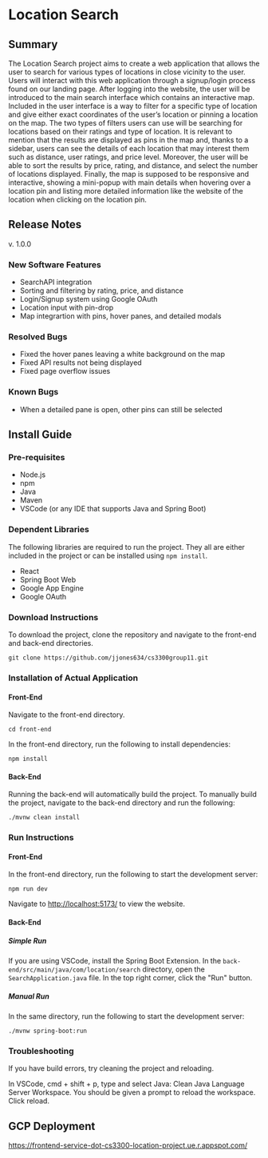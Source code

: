 # Location Search

## Summary
The Location Search project aims to create a web application that allows the user to search for various types of locations in close vicinity to the user. Users will interact with this web application through a signup/login process found on our landing page. After logging into the website, the user will be introduced to the main search interface which contains an interactive map. 
Included in the user interface is a way to filter for a specific type of location and give either exact coordinates of the user’s location or pinning a location on the map. The two types of filters users can use will be searching for locations based on their ratings and type of location. It is relevant to mention that the results are displayed as pins in the map and, thanks to a sidebar, users can see the details of each location that may interest them such as distance, user ratings, and price level. Moreover, the user will be able to sort the results by price, rating, and distance, and select the number of locations displayed. 
Finally, the map is supposed to be responsive and interactive, showing a mini-popup with main details when hovering over a location pin and listing more detailed information like the website of the location when clicking on the location pin.


## Release Notes
v. 1.0.0

### New Software Features
- SearchAPI integration
- Sorting and filtering by rating, price, and distance
- Login/Signup system using Google OAuth
- Location input with pin-drop
- Map integrartion with pins, hover panes, and detailed modals

### Resolved Bugs
- Fixed the hover panes leaving a white background on the map
- Fixed API results not being displayed
- Fixed page overflow issues

### Known Bugs
- When a detailed pane is open, other pins can still be selected

## Install Guide

### Pre-requisites
- Node.js
- npm
- Java
- Maven
- VSCode (or any IDE that supports Java and Spring Boot)

### Dependent Libraries
The following libraries are required to run the project.
They all are either included in the project or can be installed using `npm install`.
- React
- Spring Boot Web
- Google App Engine
- Google OAuth

### Download Instructions
To download the project, clone the repository and navigate to the front-end and back-end directories.

```
git clone https://github.com/jjones634/cs3300group11.git
```

### Installation of Actual Application

#### Front-End
Navigate to the front-end directory.
```
cd front-end
```

In the front-end directory, run the following to install dependencies:
```
npm install
```

#### Back-End
Running the back-end will automatically build the project.
To manually build the project, navigate to the back-end directory and run the following:
```
./mvnw clean install
```

### Run Instructions

#### Front-End
In the front-end directory, run the following to start the development server:
```
npm run dev
```

Navigate to [http://localhost:5173/](http://localhost:5173/) to view the website.

#### Back-End

##### Simple Run
If you are using VSCode, install the Spring Boot Extension.
In the `back-end/src/main/java/com/location/search` directory, open the `SearchApplication.java` file.
In the top right corner, click the "Run" button.

##### Manual Run

In the same directory, run the following to start the development server:
```
./mvnw spring-boot:run
```

### Troubleshooting
If you have build errors, try cleaning the project and reloading.

In VSCode, cmd + shift + p, type and select Java: Clean Java Language Server Workspace.
You should be given a prompt to reload the workspace. Click reload.

## GCP Deployment 
https://frontend-service-dot-cs3300-location-project.ue.r.appspot.com/ 